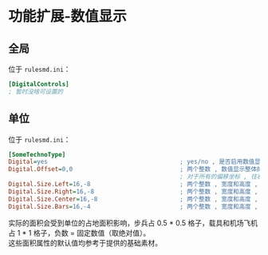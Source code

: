 # 功能扩展-数值显示

## 全局

位于 `rulesmd.ini`：

```ini
[DigitalControls]
; 暂时没啥可设置的
```



## 单位

位于 `rulesmd.ini`：

```ini
[SomeTechnoType]
Digital=yes                                     ; yes/no , 是否启用数值显示 , 默认值是 yes
Digital.Offset=0,0                              ; 两个整数 , 数值显示整体的偏移坐标 , 默认值是 0,0 , 单位 : 像素
                                                ; 对于所有的偏移坐标 , 往右 X 增加 , 往下 Y 增加
Digital.Size.Left=16,-8                         ; 两个整数 , 宽度和高度 , 左侧列的面积 , 默认值是 16,-8 , 单位 : 像素/格子
Digital.Size.Right=16,-8                        ; 两个整数 , 宽度和高度 , 右侧列的面积 , 默认值是 16,-8 , 单位 : 像素/格子
Digital.Size.Center=16,-8                       ; 两个整数 , 宽度和高度 , 中间列的面积 , 默认值是 16,-8 , 单位 : 像素/格子
Digital.Size.Bars=16,-4                         ; 两个整数 , 宽度和高度 , 【血条】的面积 , 默认值是 16,-4 (参考于提供的基础素材) , 单位 : 像素/格子
```

实际的面积会受到单位的占地面积影响，步兵占 0.5 * 0.5 格子，载具和机场飞机占 1 * 1 格子，负数 = 固定数值（取绝对值）。  
这些面积属性的默认值均参考于提供的基础素材。